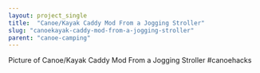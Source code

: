 ```yaml
---
layout: project_single
title:  "Canoe/Kayak Caddy Mod From a Jogging Stroller"
slug: "canoekayak-caddy-mod-from-a-jogging-stroller"
parent: "canoe-camping"
---
```

Picture of Canoe/Kayak Caddy Mod From a Jogging Stroller #canoehacks